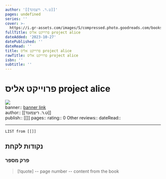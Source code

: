 ```yaml
---
author: '[[ט.ר. ריצמונד]]'
pages: undefined
series: ''
cover: >-
  https://i.gr-assets.com/images/S/compressed.photo.goodreads.com/books/1699674686l/150404095.jpg
fullTitle: פרוייקט אליס project alice
dateAdded: '2023-10-27'
datePublished: ''
dateRead: ''
title: פרוייקט אליס project alice
rawTitle: פרוייקט אליס project alice
isbn: ''
subtitle: ''
---
```

# פרוייקט אליס project alice

![](https:&#x2F;&#x2F;i.gr-assets.com&#x2F;images&#x2F;S&#x2F;compressed.photo.goodreads.com&#x2F;books&#x2F;1699674686l&#x2F;150404095.jpg)  
banner:: [banner link](https:&#x2F;&#x2F;i.gr-assets.com&#x2F;images&#x2F;S&#x2F;compressed.photo.goodreads.com&#x2F;books&#x2F;1699674686l&#x2F;150404095.jpg)  
author:: [[ט.ר. ריצמונד]]  
publish:: [[]]
pages:: 
rating:: 0 
Other reviews:: 
dateRead:: 

<hr  style="clear:both"/>



```dataview
LIST from [[]]
```

## נקודות לקחת 

### פרק מספר
> [!quote] -- page number -- 
>  content from the book




```